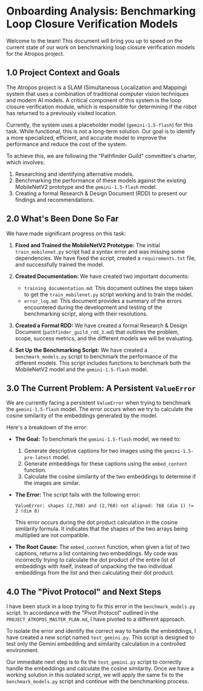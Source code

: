 # Onboarding Analysis: Benchmarking Loop Closure Verification Models

Welcome to the team! This document will bring you up to speed on the current state of our work on benchmarking loop closure verification models for the Atropos project.

## 1.0 Project Context and Goals

The Atropos project is a SLAM (Simultaneous Localization and Mapping) system that uses a combination of traditional computer vision techniques and modern AI models. A critical component of this system is the loop closure verification module, which is responsible for determining if the robot has returned to a previously visited location.

Currently, the system uses a placeholder model (`gemini-1.5-flash`) for this task. While functional, this is not a long-term solution. Our goal is to identify a more specialized, efficient, and accurate model to improve the performance and reduce the cost of the system.

To achieve this, we are following the "Pathfinder Guild" committee's charter, which involves:

1.  Researching and identifying alternative models.
2.  Benchmarking the performance of these models against the existing MobileNetV2 prototype and the `gemini-1.5-flash` model.
3.  Creating a formal Research & Design Document (RDD) to present our findings and recommendations.

## 2.0 What's Been Done So Far

We have made significant progress on this task:

1.  **Fixed and Trained the MobileNetV2 Prototype:** The initial `train_mobilenet.py` script had a syntax error and was missing some dependencies. We have fixed the script, created a `requirements.txt` file, and successfully trained the model.

2.  **Created Documentation:** We have created two important documents:
    *   `training_documentation.md`: This document outlines the steps taken to get the `train_mobilenet.py` script working and to train the model.
    *   `error_log.md`: This document provides a summary of the errors encountered during the development and testing of the benchmarking script, along with their resolutions.

3.  **Created a Formal RDD:** We have created a formal Research & Design Document (`pathfinder_guild_rdd_3.md`) that outlines the problem, scope, success metrics, and the different models we will be evaluating.

4.  **Set Up the Benchmarking Script:** We have created a `benchmark_models.py` script to benchmark the performance of the different models. This script includes functions to benchmark both the MobileNetV2 model and the `gemini-1.5-flash` model.

## 3.0 The Current Problem: A Persistent `ValueError`

We are currently facing a persistent `ValueError` when trying to benchmark the `gemini-1.5-flash` model. The error occurs when we try to calculate the cosine similarity of the embeddings generated by the model.

Here's a breakdown of the error:

*   **The Goal:** To benchmark the `gemini-1.5-flash` model, we need to:
    1.  Generate descriptive captions for two images using the `gemini-1.5-pro-latest` model.
    2.  Generate embeddings for these captions using the `embed_content` function.
    3.  Calculate the cosine similarity of the two embeddings to determine if the images are similar.

*   **The Error:** The script fails with the following error:
    ```
    ValueError: shapes (2,768) and (2,768) not aligned: 768 (dim 1) != 2 (dim 0)
    ```
    This error occurs during the dot product calculation in the cosine similarity formula. It indicates that the shapes of the two arrays being multiplied are not compatible.

*   **The Root Cause:** The `embed_content` function, when given a list of two captions, returns a list containing two embeddings. My code was incorrectly trying to calculate the dot product of the entire list of embeddings with itself, instead of unpacking the two individual embeddings from the list and then calculating their dot product.

## 4.0 The "Pivot Protocol" and Next Steps

I have been stuck in a loop trying to fix this error in the `benchmark_models.py` script. In accordance with the "Pivot Protocol" outlined in the `PROJECT_ATROPOS_MASTER_PLAN.md`, I have pivoted to a different approach.

To isolate the error and identify the correct way to handle the embeddings, I have created a new script named `test_gemini.py`. This script is designed to test only the Gemini embedding and similarity calculation in a controlled environment.

Our immediate next step is to fix the `test_gemini.py` script to correctly handle the embeddings and calculate the cosine similarity. Once we have a working solution in this isolated script, we will apply the same fix to the `benchmark_models.py` script and continue with the benchmarking process.